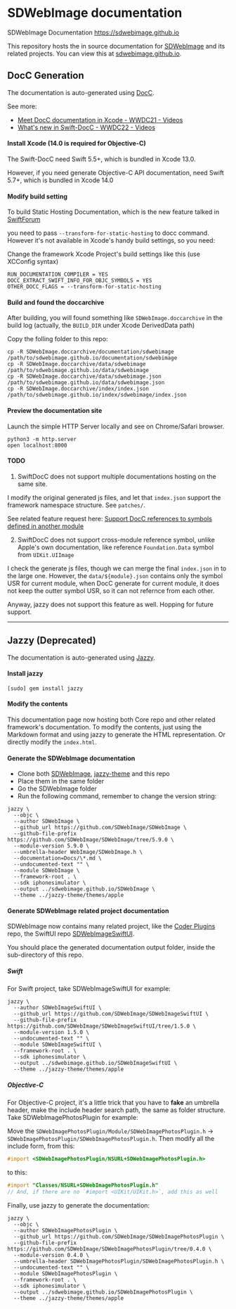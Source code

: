 # SDWebImage documentation
SDWebImage Documentation https://sdwebimage.github.io

This repository hosts the in source documentation for [SDWebImage](https://github.com/SDWebImage/SDWebImage) and its related projects. You can view this at [sdwebimage.github.io](https://sdwebimage.github.io).

## DocC Generation

The documentation is auto-generated using [DocC](https://developer.apple.com/documentation/docc).

See more:

+ [Meet DocC documentation in Xcode - WWDC21 - Videos](https://developer.apple.com/videos/play/wwdc2021/10166/)
+ [What's new in Swift-DocC - WWDC22 - Videos](https://developer.apple.com/videos/play/wwdc2022/110368/)

#### Install Xcode (14.0 is required for Objective-C)

The Swift-DocC need Swift 5.5+, which is bundled in Xcode 13.0.

However, if you need generate Objective-C API documentation, need Swift 5.7+, which is bundled in Xcode 14.0


#### Modify build setting

To build Static Hosting Documentation, which is the new feature talked in [SwiftForum](https://forums.swift.org/t/support-hosting-docc-archives-in-static-hosting-environments/53572)

you need to pass `--transform-for-static-hosting` to docc command. However it's not available in Xcode's handy build settings, so you need:

Change the framework Xcode Project's build settings like this (use XCConfig syntax)

```
RUN_DOCUMENTATION_COMPILER = YES
DOCC_EXTRACT_SWIFT_INFO_FOR_OBJC_SYMBOLS = YES
OTHER_DOCC_FLAGS = --transform-for-static-hosting
```

#### Build and found the doccarchive

After building, you will found something like `SDWebImage.doccarchive` in the build log (actually, the `BUILD_DIR` under Xcode DerivedData path)

Copy the folling folder to this repo:

```
cp -R SDWebImage.doccarchive/documentation/sdwebimage /path/to/sdwebimage.github.io/documentation/sdwebimage
cp -R SDWebImage.doccarchive/data/sdwebimage /path/to/sdwebimage.github.io/data/sdwebimage
cp -R SDWebImage.doccarchive/data/sdwebimage.json /path/to/sdwebimage.github.io/data/sdwebimage.json
cp -R SDWebImage.doccarchive/index/index.json /path/to/sdwebimage.github.io/index/sdwebimage/index.json
```

#### Preview the documentation site

Launch the simple HTTP Server locally and see on Chrome/Safari browser.

```
python3 -m http.server
open localhost:8000
```

#### TODO

1. SwiftDocC does not support multiple documentations hosting on the same site.

I modify the original generated js files, and let that `index.json` support the framework namespace structure. See `patches/`.

See related feature request here: [Support DocC references to symbols defined in another module](https://github.com/apple/swift-docc/issues/208)

2. SwiftDocC does not support cross-module reference symbol, unlike Apple's own documentation, like reference `Foundation.Data` symbol from `UIKit.UIImage`

I check the generate js files, though we can merge the final `index.json` in to the large one. However, the `data/${module}.json` contains only the symbol USR for current module, when DocC generate for current module, it does not keep the outter symbol USR, so it can not refernce from each other.

Anyway, jazzy does not support this feature as well. Hopping for future support.

---

## Jazzy (Deprecated)

The documentation is auto-generated using [Jazzy](https://github.com/realm/jazzy).

#### Install jazzy

```
[sudo] gem install jazzy
```

#### Modify the contents

This documentation page now hosting both Core repo and other related framework's documentation. To modify the contents, just using the Markdown format and using jazzy to generate the HTML representation. Or directly modify the `index.html`.

#### Generate the SDWebImage documentation

+ Clone both [SDWebImage](https://github.com/SDWebImage/SDWebImage.git), [jazzy-theme](https://github.com/SDWebImage/jazzy-theme.git) and this repo
+ Place them in the same folder
+ Go the SDWebImage folder
+ Run the following command, remember to change the version string:

```
jazzy \
  --objc \
  --author SDWebImage \
  --github_url https://github.com/SDWebImage/SDWebImage \
  --github-file-prefix https://github.com/SDWebImage/SDWebImage/tree/5.9.0 \
  --module-version 5.9.0 \
  --umbrella-header WebImage/SDWebImage.h \
  --documentation=Docs/\*.md \
  --undocumented-text "" \
  --module SDWebImage \
  --framework-root . \
  --sdk iphonesimulator \
  --output ../sdwebimage.github.io/SDWebImage \
  --theme ../jazzy-theme/themes/apple
```

#### Generate SDWebImage related project documentation

SDWebImage now contains many related project, like the [Coder Plugins](https://github.com/SDWebImage/SDWebImage/wiki/Coder-Plugin-List) repo, the SwiftUI repo [SDWebImageSwiftUI](https://github.com/SDWebImage/SDWebImageSwiftUI).

You should place the generated documentation output folder, inside the sub-directory of this repo.

##### Swift

For Swift project, take SDWebImageSwiftUI for example:

```
jazzy \
  --author SDWebImageSwiftUI \
  --github_url https://github.com/SDWebImage/SDWebImageSwiftUI \
  --github-file-prefix https://github.com/SDWebImage/SDWebImageSwiftUI/tree/1.5.0 \
  --module-version 1.5.0 \
  --undocumented-text "" \
  --module SDWebImageSwiftUI \
  --framework-root . \
  --sdk iphonesimulator \
  --output ../sdwebimage.github.io/SDWebImageSwiftUI \
  --theme ../jazzy-theme/themes/apple
```

##### Objective-C

For Objective-C project, it's a little trick that you have to **fake** an umbrella header, make the include header search path, the same as folder structure. Take SDWebImagePhotosPlugin for example:

Move the `SDWebImagePhotosPlugin/Module/SDWebImagePhotosPlugin.h` -> `SDWebImagePhotosPlugin/SDWebImagePhotosPlugin.h`. Then modify all the include form, from this:

```objectivec
#import <SDWebImagePhotosPlugin/NSURL+SDWebImagePhotosPlugin.h>
```

to this:

```objectivec
#import "Classes/NSURL+SDWebImagePhotosPlugin.h"
// And, if there are no `#import <UIKit/UIKit.h>`, add this as well
```

Finally, use jazzy to generate the documentation:

```
jazzy \
  --objc \
  --author SDWebImagePhotosPlugin \
  --github_url https://github.com/SDWebImage/SDWebImagePhotosPlugin \
  --github-file-prefix https://github.com/SDWebImage/SDWebImagePhotosPlugin/tree/0.4.0 \
  --module-version 0.4.0 \
  --umbrella-header SDWebImagePhotosPlugin/SDWebImagePhotosPlugin.h \
  --undocumented-text "" \
  --module SDWebImagePhotosPlugin \
  --framework-root . \
  --sdk iphonesimulator \
  --output ../sdwebimage.github.io/SDWebImagePhotosPlugin \
  --theme ../jazzy-theme/themes/apple
```